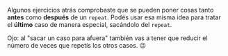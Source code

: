 Algunos ejercicios atrás comprobaste que se pueden poner cosas tanto **antes** como **después** de un `repeat`. Podés usar esa misma idea para tratar el **último** caso de manera especial, sacándolo del `repeat`.

Ojo: al "sacar un caso para afuera" también vas a tener que reducir el número de veces que repetís los otros casos. :wink: